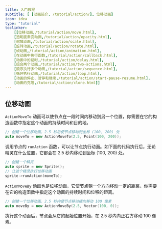 ```yaml
---
title: 入门教程
subtitle: [ [动画简介, /tutorial/action/], 位移动画]
icon: idea
type: "tutorial"
toclinker: 
    [[位移动画,/tutorial/action/move.html],
    [透明度渐变动画,/tutorial/action/opacity.html],
    [缩放动画,/tutorial/action/scale.html],
    [旋转动画,/tutorial/action/rotate.html],
    [帧动画,/tutorial/action/animation.html],
    [在动画中执行函数,/tutorial/action/callback.html],
    [动画中的延时,/tutorial/action/delay.html],
    [组合两个动画,/tutorial/action/two-actions.html],
    [顺序执行多个动画,/tutorial/action/sequence.html],
    [循环执行动画,/tutorial/action/loop.html],
    [动画的停止、暂停和继续,/tutorial/action/start-pause-resume.html],
    [动画的克隆,/tutorial/action/clone.html]]
---
```

## 位移动画

`ActionMoveTo` 动画可以使节点在一段时间内移动到另一个位置，你需要在它的构造函数中指定这个动画的持续时间和目的地。

```cpp
// 创建一个位移动画，2.5 秒后使节点移动到坐标 (100, 200) 处
auto moveTo = new ActionMoveTo(2.5, Point(100, 200));
```

调用节点的 `runAction` 函数，可以让节点执行动画。如下面的代码执行后，无论精灵在什么位置，它都会在 2.5 秒内移动到坐标 (100, 200) 处。

```cpp
// 创建一个精灵
auto sprite = new Sprite();
// 让这个精灵执行位移动画
sprite->runAction(moveTo);
```

`ActionMoveBy` 动画也是位移动画，它使节点朝一个方向移动一定的距离，你需要在它的构造函数中指定这个动画的持续时间和位移的距离。

```cpp
// 创建一个位移动画，2.5 秒内使节点移动横向移动 100 像素
auto moveBy = new ActionMoveBy(2.5, Vector(100, 0));
```

执行这个动画后，节点会从它的起始位置开始，在 2.5 秒内向正右方移动 100 像素。